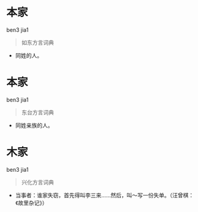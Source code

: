 # 本家
ben3 jia1
> 如东方言词典
- 同姓的人。

# 本家
ben3 jia1
> 东台方言词典
- 同姓亲族的人。

# 木家
ben3 jia1
> 兴化方言词典
- 当事者：谁家失窃，首先得叫李三来……然后，叫～写一份失单。（汪曾棋：《故里杂记》）
